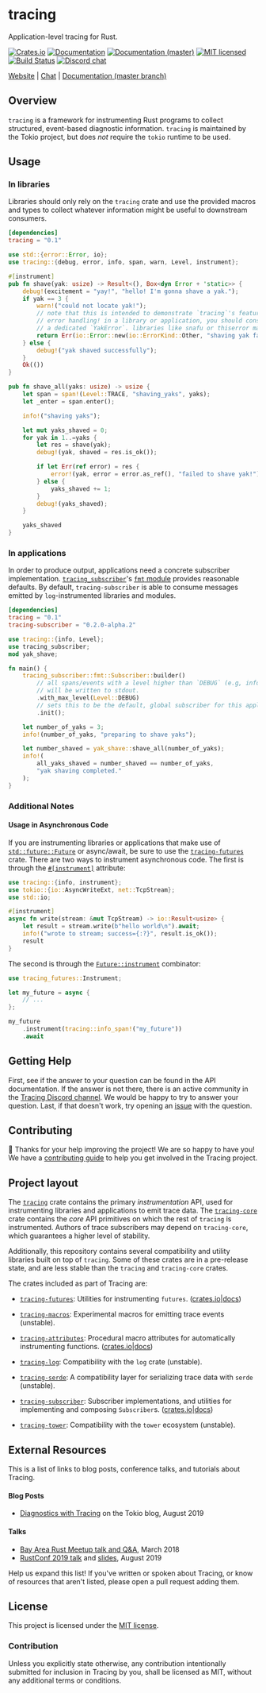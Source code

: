 # tracing

Application-level tracing for Rust.

[![Crates.io][crates-badge]][crates-url]
[![Documentation][docs-badge]][docs-url]
[![Documentation (master)][docs-master-badge]][docs-master-url]
[![MIT licensed][mit-badge]][mit-url]
[![Build Status][actions-badge]][actions-url]
[![Discord chat][discord-badge]][discord-url]

[crates-badge]: https://img.shields.io/crates/v/tracing.svg
[crates-url]: https://crates.io/crates/tracing
[docs-badge]: https://docs.rs/tracing/badge.svg
[docs-url]: https://docs.rs/tracing
[docs-master-badge]: https://img.shields.io/badge/docs-master-blue
[docs-master-url]: https://tracing-rs.netlify.com
[mit-badge]: https://img.shields.io/badge/license-MIT-blue.svg
[mit-url]: LICENSE
[actions-badge]: https://github.com/tokio-rs/tracing/workflows/CI/badge.svg
[actions-url]:https://github.com/tokio-rs/tracing/actions?query=workflow%3ACI
[discord-badge]: https://img.shields.io/discord/500028886025895936?logo=discord&label=discord&logoColor=white
[discord-url]: https://discord.gg/EeF3cQw

[Website](https://tokio.rs) |
[Chat](https://discord.gg/EeF3cQw) | [Documentation (master branch)](https://tracing-rs.netlify.com/)

## Overview

`tracing` is a framework for instrumenting Rust programs to collect
structured, event-based diagnostic information. `tracing` is maintained by the
Tokio project, but does _not_ require the `tokio` runtime to be used.

## Usage

### In libraries

Libraries should only rely on the `tracing` crate and use the provided macros
and types to collect whatever information might be useful to downstream consumers.

```toml
[dependencies]
tracing = "0.1"
```

```rust
use std::{error::Error, io};
use tracing::{debug, error, info, span, warn, Level, instrument};

#[instrument]
pub fn shave(yak: usize) -> Result<(), Box<dyn Error + 'static>> {
    debug!(excitement = "yay!", "hello! I'm gonna shave a yak.");
    if yak == 3 {
        warn!("could not locate yak!");
        // note that this is intended to demonstrate `tracing`'s features, not idiomatic
        // error handling! in a library or application, you should consider returning
        // a dedicated `YakError`. libraries like snafu or thiserror make this easy.
        return Err(io::Error::new(io::ErrorKind::Other, "shaving yak failed!").into());
    } else {
        debug!("yak shaved successfully");
    }
    Ok(())
}

pub fn shave_all(yaks: usize) -> usize {
    let span = span!(Level::TRACE, "shaving_yaks", yaks);
    let _enter = span.enter();

    info!("shaving yaks");

    let mut yaks_shaved = 0;
    for yak in 1..=yaks {
        let res = shave(yak);
        debug!(yak, shaved = res.is_ok());

        if let Err(ref error) = res {
            error!(yak, error = error.as_ref(), "failed to shave yak!");
        } else {
            yaks_shaved += 1;
        }
        debug!(yaks_shaved);
    }

    yaks_shaved
}
```

### In applications

In order to produce output, applications need a concrete subscriber implementation. 
[`tracing_subscriber`](https://docs.rs/tracing-subscriber/)'s [`fmt` module](https://docs.rs/tracing-subscriber/0.2.0-alpha.2/tracing_subscriber/fmt/index.html) provides reasonable defaults.
By default, `tracing-subscriber` is able to consume messages emitted by
`log`-instrumented libraries and modules.

```toml
[dependencies]
tracing = "0.1"
tracing-subscriber = "0.2.0-alpha.2"
```

```rust
use tracing::{info, Level};
use tracing_subscriber;
mod yak_shave;

fn main() {
    tracing_subscriber::fmt::Subscriber::builder()
        // all spans/events with a level higher than `DEBUG` (e.g, info, warn, etc.)
        // will be written to stdout.
        .with_max_level(Level::DEBUG)
        // sets this to be the default, global subscriber for this application.
        .init();

    let number_of_yaks = 3;
    info!(number_of_yaks, "preparing to shave yaks");

    let number_shaved = yak_shave::shave_all(number_of_yaks);
    info!(
        all_yaks_shaved = number_shaved == number_of_yaks,
        "yak shaving completed."
    );
}
```

### Additional Notes

#### Usage in Asynchronous Code

If you are instrumenting libraries or applications that make use of [`std::future::Future`](https://doc.rust-lang.org/stable/std/future/trait.Future.html) or async/await, be sure to use the [`tracing-futures`](https://docs.rs/tracing-futures) crate. There are two ways to instrument asynchronous code. The first is through the [`#[instrument]`](https://docs.rs/tracing/0.1.11/tracing/attr.instrument.html) attribute:

```rust
use tracing::{info, instrument};
use tokio::{io::AsyncWriteExt, net::TcpStream};
use std::io;

#[instrument]
async fn write(stream: &mut TcpStream) -> io::Result<usize> {
    let result = stream.write(b"hello world\n").await;
    info!("wrote to stream; success={:?}", result.is_ok());
    result
}
```

The second is through the [`Future::instrument`](https://docs.rs/tracing-futures/0.2.0/tracing_futures/trait.Instrument.html#method.instrument) combinator:

```rust
use tracing_futures::Instrument;

let my_future = async {
    // ...
};

my_future
    .instrument(tracing::info_span!("my_future"))
    .await
```

## Getting Help

First, see if the answer to your question can be found in the API documentation.
If the answer is not there, there is an active community in
the [Tracing Discord channel][chat]. We would be happy to try to answer your
question.  Last, if that doesn't work, try opening an [issue] with the question.

[chat]: https://discord.gg/EeF3cQw
[issue]: https://github.com/tokio-rs/tracing/issues/new

## Contributing

:balloon: Thanks for your help improving the project! We are so happy to have
you! We have a [contributing guide][guide] to help you get involved in the Tracing
project.

[guide]: CONTRIBUTING.md

## Project layout

The [`tracing`] crate contains the primary _instrumentation_ API, used for
instrumenting libraries and applications to emit trace data. The [`tracing-core`]
crate contains the _core_ API primitives on which the rest of `tracing` is
instrumented. Authors of trace subscribers may depend on `tracing-core`, which
guarantees a higher level of stability.

Additionally, this repository contains several compatibility and utility
libraries built on top of `tracing`. Some of these crates are in a pre-release
state, and are less stable than the `tracing` and `tracing-core` crates.

The crates included as part of Tracing are:

* [`tracing-futures`]: Utilities for instrumenting `futures`.
  ([crates.io][fut-crates]|[docs][fut-docs])

* [`tracing-macros`]: Experimental macros for emitting trace events (unstable).

* [`tracing-attributes`]: Procedural macro attributes for automatically
    instrumenting functions. ([crates.io][attr-crates]|[docs][attr-docs])

* [`tracing-log`]: Compatibility with the `log` crate (unstable).

* [`tracing-serde`]: A compatibility layer for serializing trace data with
    `serde` (unstable).

* [`tracing-subscriber`]: Subscriber implementations, and utilities for
  implementing and composing `Subscriber`s.
  ([crates.io][sub-crates]|[docs][sub-docs])

* [`tracing-tower`]: Compatibility with the `tower` ecosystem (unstable).

[`tracing`]: tracing
[`tracing-core`]: tracing
[`tracing-futures`]: tracing-futures
[`tracing-macros`]: tracing-macros
[`tracing-attributes`]: tracing-attributes
[`tracing-log`]: tracing-log
[`tracing-serde`]: tracing-serde
[`tracing-subscriber`]: tracing-subscriber
[`tracing-tower`]: tracing-tower

[fut-crates]: https://crates.io/crates/tracing-futures
[fut-docs]: https://docs.rs/tracing-futures

[attr-crates]: https://crates.io/crates/tracing-attributes
[attr-docs]: https://docs.rs/tracing-attributes

[sub-crates]: https://crates.io/crates/tracing-subscriber
[sub-docs]: https://docs.rs/tracing-subscriber

## External Resources

This is a list of links to blog posts, conference talks, and tutorials about
Tracing.

#### Blog Posts

* [Diagnostics with Tracing][tokio-blog-2019-08] on the Tokio blog, August 2019

[tokio-blog-2019-08]: https://tokio.rs/blog/2019-08-tracing/

#### Talks

* [Bay Area Rust Meetup talk and Q&A][bay-rust-2018-03], March 2018
* [RustConf 2019 talk][rust-conf-2019-08-video] and [slides][rust-conf-2019-08-slides], August 2019

[bay-rust-2018-03]: https://www.youtube.com/watch?v=j_kXRg3zlec
[rust-conf-2019-08-video]: https://www.youtube.com/watch?v=JjItsfqFIdo
[rust-conf-2019-08-slides]: https://www.elizas.website/slides/rustconf-8-2019.pdf

Help us expand this list! If you've written or spoken about Tracing, or
know of resources that aren't listed, please open a pull request adding them.

## License

This project is licensed under the [MIT license](LICENSE).

### Contribution

Unless you explicitly state otherwise, any contribution intentionally submitted
for inclusion in Tracing by you, shall be licensed as MIT, without any additional
terms or conditions.
